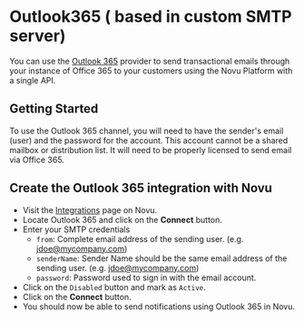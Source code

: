 # Outlook365 ( based in custom SMTP server)

You can use the [Outlook 365](https://office.com) provider to send transactional emails through your instance of Office 365 to your customers using the Novu Platform with a single API.

## Getting Started

To use the Outlook 365 channel, you will need to have the sender's email (user) and the password for the account. This account cannot be a shared mailbox or distribution list. It will need to be properly licensed to send email via Office 365.

## Create the Outlook 365 integration with Novu

- Visit the [Integrations](https://web.novu.co/integrations) page on Novu.
- Locate Outlook 365 and click on the **Connect** button.
- Enter your SMTP credentials
  - `from`: Complete email address of the sending user. (e.g. jdoe@mycompany.com)
  - `senderName`: Sender Name should be the same email address of the sending user. (e.g. jdoe@mycompany.com)
  - `password`: Password used to sign in with the email account.
- Click on the `Disabled` button and mark as `Active`.
- Click on the **Connect** button.
- You should now be able to send notifications using Outlook 365 in Novu.
